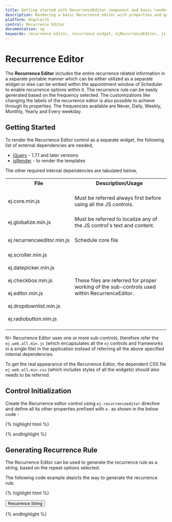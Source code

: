 ```yaml
---
title: Getting started with RecurrenceEditor component and basic render.	 	
description: Rendering a basic Recurrence editor with properties and generate the recurrence rule for Recurrence editor.
platform: AngularJS
control: Recurrence Editor
documentation: ug
keywords: recurrence editor, recurrence widget, ejRecurrenceEditor, js recurrence editor
---
```

# Recurrence Editor

The **Recurrence Editor** includes the entire recurrence related information in a separate portable manner which can be either utilized as a separate widget or else can be embed within the appointment window of Scheduler to enable recurrence options within it. The recurrence rule can be easily generated based on the frequency selected. The customizations like changing the labels of the recurrence editor is also possible to achieve through its properties. The frequencies available are Never, Daily, Weekly, Monthly, Yearly and Every weekday.
 
## Getting Started

To render the Recurrence Editor control as a separate widget, the following list of external dependencies are needed, 

* [jQuery](http://jquery.com) - 1.7.1 and later versions
* [jsRender](https://github.com/borismoore/jsrender) - to render the templates

The other required internal dependencies are tabulated below,


<table>
<tr>
<th>
File<br/><br/></th><th>
Description/Usage<br/><br/></th></tr>
<tr>
<td>
ej.core.min.js<br/><br/></td><td>
Must be referred always first before using all the JS controls.<br/><br/></td></tr>
<tr>
<td>
ej.globalize.min.js<br/><br/></td><td>
Must be referred to localize any of the JS control's text and content.<br/><br/></td></tr>
<tr>
<td>
ej.recurrenceeditor.min.js<br/><br/></td><td>
Schedule core file<br/><br/></td></tr>
<tr>
<td>
ej.scroller.min.js<br/><br/>ej.datepicker.min.js<br/><br/>ej.checkbox.min.js<br/><br/>ej.editor.min.js<br/><br/>ej.dropdownlist.min.js<br/><br/>ej.radiobutton.min.js<br/><br/></td><td>
These files are referred for proper working of the sub-controls used within RecurrenceEditor.<br/><br/></td></tr>
</table>


N> Recurrence Editor uses one or more sub-controls, therefore refer the `ej.web.all.min.js` (which encapsulates all the `ej` controls and frameworks in a single file) in the application instead of referring all the above specified internal dependencies. 

To get the real appearance of the Recurrence Editor, the dependent CSS file `ej.web.all.min.css` (which includes styles of all the widgets) should also needs to be referred.

## Control Initialization 

Create the Recurrence editor control using `ej-recurrenceeditor` directive and define all its other properties prefixed with `e-` as shown in the below code -

{% highlight html %}

<!DOCTYPE html>
<html lang="en" xmlns="http://www.w3.org/1999/xhtml" ng-app="RecurrenceeditorApp">
<head>
    <!-- Dependency file references -->
</head>
<body>
    <div ng-controller="RecurrenceeditorCtrl">
        <ej-recurrenceeditor id="RecEditor"></ej-recurrenceeditor>
    </div>
    <script type="text/javascript">
        angular.module('RecurrenceeditorApp', ['ejangular']).controller('RecurrenceeditorCtrl', function ($scope) {
        });
    </script>
</body>
</html>

{% endhighlight %}


## Generating Recurrence Rule

The Recurrence Editor can be used to generate the recurrence rule as a string, based on the repeat options selected.

The following code example depicts the way to generate the recurrence rule.

{% highlight html %}

<!DOCTYPE html>
<html lang="en" xmlns="http://www.w3.org/1999/xhtml" ng-app="RecurrenceeditorApp">
<head>
    <!-- Dependency file references -->
</head>
<body>
    <div ng-controller="RecurrenceeditorCtrl">
        <ej-recurrenceeditor id="RecurrenceEditor" e-selectedrecurrencetype="1"></ej-recurrenceeditor>
        <button id="donerecur1" ej-button w-width="150px" e-height="35px" e-showroundedcorner="true" onclick="closerecurrence()">Recurrence String</button>
    </div>
    <script type="text/javascript">
        angular.module('RecurrenceeditorApp', ['ejangular']).controller('RecurrenceeditorCtrl', function ($scope) {
        });
        $scope.closerecurrence = function() {
            var obj = angular.element("#RecurrenceEditor").data("ejRecurrenceEditor")
            alert(obj.getRecurrenceRule());
        }
    </script>
</body>
</html>

{% endhighlight %}
